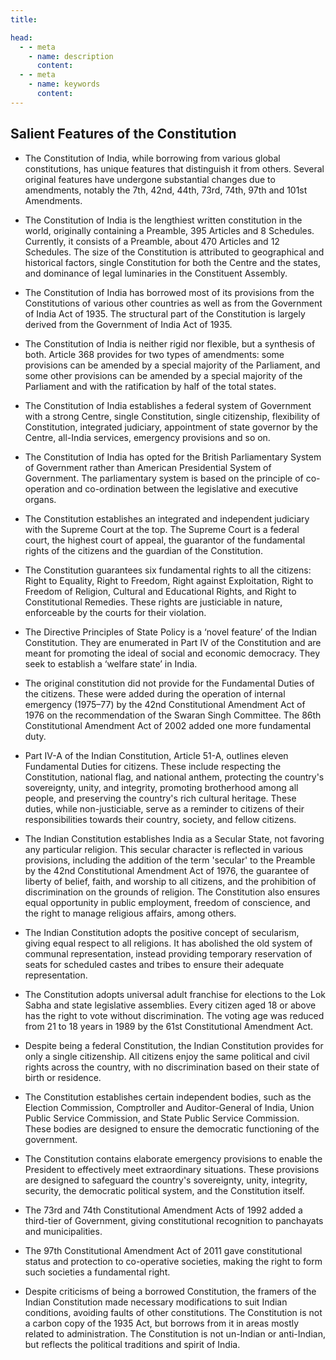 ```yaml
---
title: 

head:
  - - meta
    - name: description
      content: 
  - - meta
    - name: keywords
      content: 
---
```


<div class="  font-serif    text-base  font-normal tracking-wide">

## Salient Features of the Constitution

- The Constitution of India, while borrowing from various global constitutions, has unique features that distinguish it from others. Several original features have undergone substantial changes due to amendments, notably the 7th, 42nd, 44th, 73rd, 74th, 97th and 101st Amendments.
- The Constitution of India is the lengthiest written constitution in the world, originally containing a Preamble, 395 Articles and 8 Schedules. Currently, it consists of a Preamble, about 470 Articles and 12 Schedules. The size of the Constitution is attributed to geographical and historical factors, single Constitution for both the Centre and the states, and dominance of legal luminaries in the Constituent Assembly.
- The Constitution of India has borrowed most of its provisions from the Constitutions of various other countries as well as from the Government of India Act of 1935. The structural part of the Constitution is largely derived from the Government of India Act of 1935.
- The Constitution of India is neither rigid nor flexible, but a synthesis of both. Article 368 provides for two types of amendments: some provisions can be amended by a special majority of the Parliament, and some other provisions can be amended by a special majority of the Parliament and with the ratification by half of the total states.
- The Constitution of India establishes a federal system of Government with a strong Centre, single Constitution, single citizenship, flexibility of Constitution, integrated judiciary, appointment of state governor by the Centre, all-India services, emergency provisions and so on.
- The Constitution of India has opted for the British Parliamentary System of Government rather than American Presidential System of Government. The parliamentary system is based on the principle of co-operation and co-ordination between the legislative and executive organs.
- The Constitution establishes an integrated and independent judiciary with the Supreme Court at the top. The Supreme Court is a federal court, the highest court of appeal, the guarantor of the fundamental rights of the citizens and the guardian of the Constitution.
- The Constitution guarantees six fundamental rights to all the citizens: Right to Equality, Right to Freedom, Right against Exploitation, Right to Freedom of Religion, Cultural and Educational Rights, and Right to Constitutional Remedies. These rights are justiciable in nature, enforceable by the courts for their violation.
- The Directive Principles of State Policy is a ‘novel feature’ of the Indian Constitution. They are enumerated in Part IV of the Constitution and are meant for promoting the ideal of social and economic democracy. They seek to establish a ‘welfare state’ in India.
- The original constitution did not provide for the Fundamental Duties of the citizens. These were added during the operation of internal emergency (1975–77) by the 42nd Constitutional Amendment Act of 1976 on the recommendation of the Swaran Singh Committee. The 86th Constitutional Amendment Act of 2002 added one more fundamental duty.

- Part IV-A of the Indian Constitution, Article 51-A, outlines eleven Fundamental Duties for citizens. These include respecting the Constitution, national flag, and national anthem, protecting the country's sovereignty, unity, and integrity, promoting brotherhood among all people, and preserving the country's rich cultural heritage. These duties, while non-justiciable, serve as a reminder to citizens of their responsibilities towards their country, society, and fellow citizens.

- The Indian Constitution establishes India as a Secular State, not favoring any particular religion. This secular character is reflected in various provisions, including the addition of the term 'secular' to the Preamble by the 42nd Constitutional Amendment Act of 1976, the guarantee of liberty of belief, faith, and worship to all citizens, and the prohibition of discrimination on the grounds of religion. The Constitution also ensures equal opportunity in public employment, freedom of conscience, and the right to manage religious affairs, among others.

- The Indian Constitution adopts the positive concept of secularism, giving equal respect to all religions. It has abolished the old system of communal representation, instead providing temporary reservation of seats for scheduled castes and tribes to ensure their adequate representation.

- The Constitution adopts universal adult franchise for elections to the Lok Sabha and state legislative assemblies. Every citizen aged 18 or above has the right to vote without discrimination. The voting age was reduced from 21 to 18 years in 1989 by the 61st Constitutional Amendment Act.

- Despite being a federal Constitution, the Indian Constitution provides for only a single citizenship. All citizens enjoy the same political and civil rights across the country, with no discrimination based on their state of birth or residence.

- The Constitution establishes certain independent bodies, such as the Election Commission, Comptroller and Auditor-General of India, Union Public Service Commission, and State Public Service Commission. These bodies are designed to ensure the democratic functioning of the government.

- The Constitution contains elaborate emergency provisions to enable the President to effectively meet extraordinary situations. These provisions are designed to safeguard the country's sovereignty, unity, integrity, security, the democratic political system, and the Constitution itself.

- The 73rd and 74th Constitutional Amendment Acts of 1992 added a third-tier of Government, giving constitutional recognition to panchayats and municipalities.

- The 97th Constitutional Amendment Act of 2011 gave constitutional status and protection to co-operative societies, making the right to form such societies a fundamental right.

- Despite criticisms of being a borrowed Constitution, the framers of the Indian Constitution made necessary modifications to suit Indian conditions, avoiding faults of other constitutions. The Constitution is not a carbon copy of the 1935 Act, but borrows from it in areas mostly related to administration. The Constitution is not un-Indian or anti-Indian, but reflects the political traditions and spirit of India.







</div>
